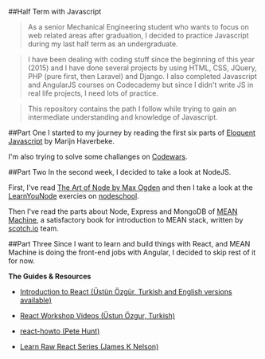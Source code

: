 ##Half Term with Javascript

> As a senior Mechanical Engineering student who wants to focus on web related areas after graduation, I decided to practice Javascript during my last half term as an undergraduate. 

> I have been dealing with coding stuff since the beginning of this year (2015) and I have done several projects by using HTML, CSS, JQuery, PHP (pure first, then Laravel) and Django. I also completed Javascript and AngularJS courses on Codecademy but since I didn't write JS in real life projects, I need lots of practice.

> This repository contains the path I follow while trying to gain an intermediate understanding and knowledge of Javascript.

##Part One
I started to my journey by reading the first six parts of [Eloquent Javascript](http://eloquentjavascript.net/) by Marijn Haverbeke.

I'm also trying to solve some challanges on [Codewars](www.codewars.com).

##Part Two
In the second week, I decided to take a look at NodeJS. 

First, I've read [The Art of Node by Max Ogden](https://github.com/maxogden/art-of-node#) and then I take a look at the [LearnYouNode](https://www.github.com/workshopper/learnyounode) exercies on [nodeschool](http://nodeschool.io/).

Then I've read the parts about Node, Express and MongoDB of [MEAN Machine](https://leanpub.com/mean-machine), a satisfactory book for introduction to MEAN stack, written by [scotch.io](http://scotch.io) team.

##Part Three
Since I want to learn and build things with React, and MEAN Machine is doing the front-end jobs with Angular, I decided to skip rest of it for now.

**The Guides & Resources**

- [Introduction to React (Üstün Özgür, Turkish and English versions available)](https://www.youtube.com/watch?v=NSeurgO39Hk)

- [React Workshop Videos (Üstun Özgur, Turkish)](https://www.youtube.com/playlist?list=PLC9XHh8X_kVJueSCNIp5ta_PcfOHpFKmO)

- [react-howto (Pete Hunt)](https://github.com/petehunt/react-howto)

- [Learn Raw React Series (James K Nelson)](http://jamesknelson.com/learn-raw-react-no-jsx-flux-es6-webpack/)